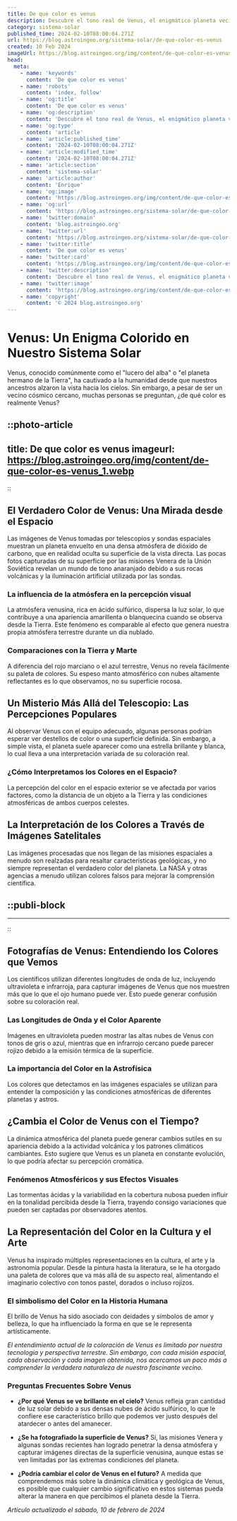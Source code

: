 ```yaml
---
title: De que color es venus
description: Descubre el tono real de Venus, el enigmático planeta vecino. Información científica precisa y fascinante sobre su coloración y atmósfera.
category: sistema-solar
published_time: 2024-02-10T08:00:04.271Z
url: https://blog.astroingeo.org/sistema-solar/de-que-color-es-venus
created: 10 Feb 2024
imageUrl: https://blog.astroingeo.org/img/content/de-que-color-es-venus_1.webp
head:
  meta:
    - name: 'keywords'
      content: 'De que color es venus'
    - name: 'robots'
      content: 'index, follow'
    - name: 'og:title'
      content: 'De que color es venus'
    - name: 'og:description'
      content: 'Descubre el tono real de Venus, el enigmático planeta vecino. Información científica precisa y fascinante sobre su coloración y atmósfera.'
    - name: 'og:type'
      content: 'article'
    - name: 'article:published_time'
      content: '2024-02-10T08:00:04.271Z'
    - name: 'article:modified_time'
      content: '2024-02-10T08:00:04.271Z'
    - name: 'article:section'
      content: 'sistema-solar'
    - name: 'article:author'
      content: 'Enrique'
    - name: 'og:image'
      content: 'https://blog.astroingeo.org/img/content/de-que-color-es-venus_1.webp'
    - name: 'og:url'
      content: 'https://blog.astroingeo.org/sistema-solar/de-que-color-es-venus'
    - name: 'twitter:domain'
      content: 'blog.astroingeo.org'
    - name: 'twitter:url'
      content: 'https://blog.astroingeo.org/sistema-solar/de-que-color-es-venus'
    - name: 'twitter:title'
      content: 'De que color es venus'
    - name: 'twitter:card'
      content: 'https://blog.astroingeo.org/img/content/de-que-color-es-venus_1.webp'
    - name: 'twitter:description'
      content: 'Descubre el tono real de Venus, el enigmático planeta vecino. Información científica precisa y fascinante sobre su coloración y atmósfera.'
    - name: 'twitter:image'
      content: 'https://blog.astroingeo.org/img/content/de-que-color-es-venus_1.webp'
    - name: 'copyright'
      content: '© 2024 blog.astroingeo.org'
---
```

# Venus: Un Enigma Colorido en Nuestro Sistema Solar

Venus, conocido comúnmente como el "lucero del alba" o "el planeta hermano de la Tierra", ha cautivado a la humanidad desde que nuestros ancestros alzaron la vista hacia los cielos. Sin embargo, a pesar de ser un vecino cósmico cercano, muchas personas se preguntan, ¿de qué color es realmente Venus?


::photo-article
---
title: De que color es venus
imageurl: https://blog.astroingeo.org/img/content/de-que-color-es-venus_1.webp
---
::


## El Verdadero Color de Venus: Una Mirada desde el Espacio

Las imágenes de Venus tomadas por telescopios y sondas espaciales muestran un planeta envuelto en una densa atmósfera de dióxido de carbono, que en realidad oculta su superficie de la vista directa. Las pocas fotos capturadas de su superficie por las misiones Venera de la Unión Soviética revelan un mundo de tono anaranjado debido a sus rocas volcánicas y la iluminación artificial utilizada por las sondas.

### La influencia de la atmósfera en la percepción visual
La atmósfera venusina, rica en ácido sulfúrico, dispersa la luz solar, lo que contribuye a una apariencia amarillenta o blanquecina cuando se observa desde la Tierra. Este fenómeno es comparable al efecto que genera nuestra propia atmósfera terrestre durante un día nublado.

### Comparaciones con la Tierra y Marte
A diferencia del rojo marciano o el azul terrestre, Venus no revela fácilmente su paleta de colores. Su espeso manto atmosférico con nubes altamente reflectantes es lo que observamos, no su superficie rocosa.

## Un Misterio Más Allá del Telescopio: Las Percepciones Populares

Al observar Venus con el equipo adecuado, algunas personas podrían esperar ver destellos de color o una superficie definida. Sin embargo, a simple vista, el planeta suele aparecer como una estrella brillante y blanca, lo cual lleva a una interpretación variada de su coloración real.

### ¿Cómo Interpretamos los Colores en el Espacio?
La percepción del color en el espacio exterior se ve afectada por varios factores, como la distancia de un objeto a la Tierra y las condiciones atmosféricas de ambos cuerpos celestes.

## La Interpretación de los Colores a Través de Imágenes Satelitales

Las imágenes procesadas que nos llegan de las misiones espaciales a menudo son realzadas para resaltar características geológicas, y no siempre representan el verdadero color del planeta. La NASA y otras agencias a menudo utilizan colores falsos para mejorar la comprensión científica.


  ::publi-block
  ---
  ---
  ::
  
  
## Fotografías de Venus: Entendiendo los Colores que Vemos

Los científicos utilizan diferentes longitudes de onda de luz, incluyendo ultravioleta e infrarroja, para capturar imágenes de Venus que nos muestren más que lo que el ojo humano puede ver. Esto puede generar confusión sobre su coloración real.

### Las Longitudes de Onda y el Color Aparente
Imágenes en ultravioleta pueden mostrar las altas nubes de Venus con tonos de gris o azul, mientras que en infrarrojo cercano puede parecer rojizo debido a la emisión térmica de la superficie.

### La importancia del Color en la Astrofísica
Los colores que detectamos en las imágenes espaciales se utilizan para entender la composición y las condiciones atmosféricas de diferentes planetas y astros.

## ¿Cambia el Color de Venus con el Tiempo?

La dinámica atmosférica del planeta puede generar cambios sutiles en su apariencia debido a la actividad volcánica y los patrones climáticos cambiantes. Esto sugiere que Venus es un planeta en constante evolución, lo que podría afectar su percepción cromática.

### Fenómenos Atmosféricos y sus Efectos Visuales
Las tormentas ácidas y la variabilidad en la cobertura nubosa pueden influir en la tonalidad percibida desde la Tierra, trayendo consigo variaciones que pueden ser captadas por observadores atentos.

## La Representación del Color en la Cultura y el Arte

Venus ha inspirado múltiples representaciones en la cultura, el arte y la astronomía popular. Desde la pintura hasta la literatura, se le ha otorgado una paleta de colores que va más allá de su aspecto real, alimentando el imaginario colectivo con tonos pastel, dorados o incluso rojizos.

### El simbolismo del Color en la Historia Humana
El brillo de Venus ha sido asociado con deidades y símbolos de amor y belleza, lo que ha influenciado la forma en que se le representa artísticamente.

*El entendimiento actual de la coloración de Venus es limitado por nuestra tecnología y perspectiva terrestre. Sin embargo, con cada misión espacial, cada observación y cada imagen obtenida, nos acercamos un poco más a comprender la verdadera naturaleza de nuestro fascinante vecino.*

### Preguntas Frecuentes Sobre Venus

- **¿Por qué Venus se ve brillante en el cielo?**
  Venus refleja gran cantidad de luz solar debido a sus densas nubes de ácido sulfúrico, lo que le confiere ese característico brillo que podemos ver justo después del atardecer o antes del amanecer.

- **¿Se ha fotografiado la superficie de Venus?**
  Sí, las misiones Venera y algunas sondas recientes han logrado penetrar la densa atmósfera y capturar imágenes directas de la superficie venusina, aunque estas se ven limitadas por las extremas condiciones del planeta.

- **¿Podría cambiar el color de Venus en el futuro?**
  A medida que comprendemos más sobre la dinámica climática y geológica de Venus, es posible que cualquier cambio significativo en estos sistemas pueda alterar la manera en que percibimos el planeta desde la Tierra.

_Artículo actualizado el sábado, 10 de febrero de 2024_